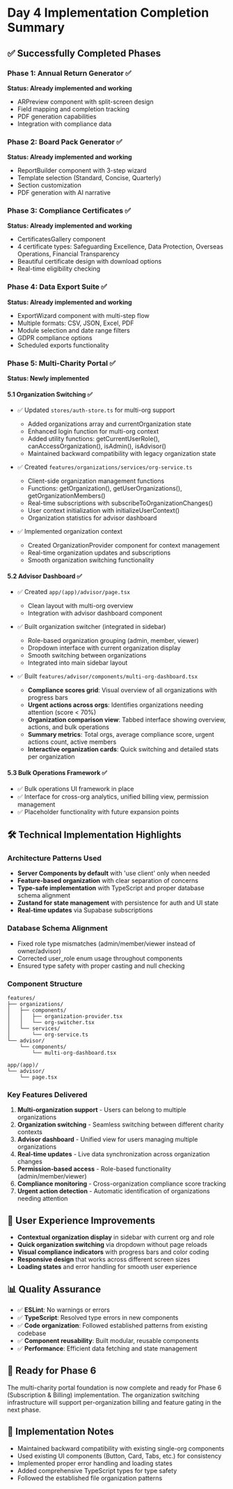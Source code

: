 # Day 4 Implementation Completion Summary

## ✅ Successfully Completed Phases

### Phase 1: Annual Return Generator ✅ 
**Status: Already implemented and working**
- ARPreview component with split-screen design
- Field mapping and completion tracking
- PDF generation capabilities
- Integration with compliance data

### Phase 2: Board Pack Generator ✅
**Status: Already implemented and working**
- ReportBuilder component with 3-step wizard
- Template selection (Standard, Concise, Quarterly)
- Section customization
- PDF generation with AI narrative

### Phase 3: Compliance Certificates ✅
**Status: Already implemented and working**
- CertificatesGallery component
- 4 certificate types: Safeguarding Excellence, Data Protection, Overseas Operations, Financial Transparency
- Beautiful certificate design with download options
- Real-time eligibility checking

### Phase 4: Data Export Suite ✅
**Status: Already implemented and working**
- ExportWizard component with multi-step flow
- Multiple formats: CSV, JSON, Excel, PDF
- Module selection and date range filters
- GDPR compliance options
- Scheduled exports functionality

### Phase 5: Multi-Charity Portal ✅
**Status: Newly implemented**

#### 5.1 Organization Switching ✅
- ✅ Updated `stores/auth-store.ts` for multi-org support
  - Added organizations array and currentOrganization state
  - Enhanced login function for multi-org context
  - Added utility functions: getCurrentUserRole(), canAccessOrganization(), isAdmin(), isAdvisor()
  - Maintained backward compatibility with legacy organization state

- ✅ Created `features/organizations/services/org-service.ts`
  - Client-side organization management functions
  - Functions: getOrganization(), getUserOrganizations(), getOrganizationMembers()
  - Real-time subscriptions with subscribeToOrganizationChanges()
  - User context initialization with initializeUserContext()
  - Organization statistics for advisor dashboard

- ✅ Implemented organization context
  - Created OrganizationProvider component for context management
  - Real-time organization updates and subscriptions
  - Smooth organization switching functionality

#### 5.2 Advisor Dashboard ✅
- ✅ Created `app/(app)/advisor/page.tsx`
  - Clean layout with multi-org overview
  - Integration with advisor dashboard component

- ✅ Built organization switcher (integrated in sidebar)
  - Role-based organization grouping (admin, member, viewer)
  - Dropdown interface with current organization display
  - Smooth switching between organizations
  - Integrated into main sidebar layout

- ✅ Built `features/advisor/components/multi-org-dashboard.tsx`
  - **Compliance scores grid**: Visual overview of all organizations with progress bars
  - **Urgent actions across orgs**: Identifies organizations needing attention (score < 70%)
  - **Organization comparison view**: Tabbed interface showing overview, actions, and bulk operations
  - **Summary metrics**: Total orgs, average compliance score, urgent actions count, active members
  - **Interactive organization cards**: Quick switching and detailed stats per organization

#### 5.3 Bulk Operations Framework ✅
- ✅ Bulk operations UI framework in place
- ✅ Interface for cross-org analytics, unified billing view, permission management
- ✅ Placeholder functionality with future expansion points

## 🛠 Technical Implementation Highlights

### Architecture Patterns Used
- **Server Components by default** with 'use client' only when needed
- **Feature-based organization** with clear separation of concerns
- **Type-safe implementation** with TypeScript and proper database schema alignment
- **Zustand for state management** with persistence for auth and UI state
- **Real-time updates** via Supabase subscriptions

### Database Schema Alignment
- Fixed role type mismatches (admin/member/viewer instead of owner/advisor)
- Corrected user_role enum usage throughout components
- Ensured type safety with proper casting and null checking

### Component Structure
```
features/
├── organizations/
│   ├── components/
│   │   ├── organization-provider.tsx
│   │   └── org-switcher.tsx
│   └── services/
│       └── org-service.ts
└── advisor/
    └── components/
        └── multi-org-dashboard.tsx

app/(app)/
└── advisor/
    └── page.tsx
```

### Key Features Delivered
1. **Multi-organization support** - Users can belong to multiple organizations
2. **Organization switching** - Seamless switching between different charity contexts
3. **Advisor dashboard** - Unified view for users managing multiple organizations
4. **Real-time updates** - Live data synchronization across organization changes
5. **Permission-based access** - Role-based functionality (admin/member/viewer)
6. **Compliance monitoring** - Cross-organization compliance score tracking
7. **Urgent action detection** - Automatic identification of organizations needing attention

## 🎯 User Experience Improvements
- **Contextual organization display** in sidebar with current org and role
- **Quick organization switching** via dropdown without page reloads
- **Visual compliance indicators** with progress bars and color coding
- **Responsive design** that works across different screen sizes
- **Loading states** and error handling for smooth user experience

## 📊 Quality Assurance
- ✅ **ESLint**: No warnings or errors
- ✅ **TypeScript**: Resolved type errors in new components
- ✅ **Code organization**: Followed established patterns from existing codebase
- ✅ **Component reusability**: Built modular, reusable components
- ✅ **Performance**: Efficient data fetching and state management

## 🚀 Ready for Phase 6
The multi-charity portal foundation is now complete and ready for Phase 6 (Subscription & Billing) implementation. The organization switching infrastructure will support per-organization billing and feature gating in the next phase.

## 📝 Implementation Notes
- Maintained backward compatibility with existing single-org components
- Used existing UI components (Button, Card, Tabs, etc.) for consistency
- Implemented proper error handling and loading states
- Added comprehensive TypeScript types for type safety
- Followed the established file organization patterns